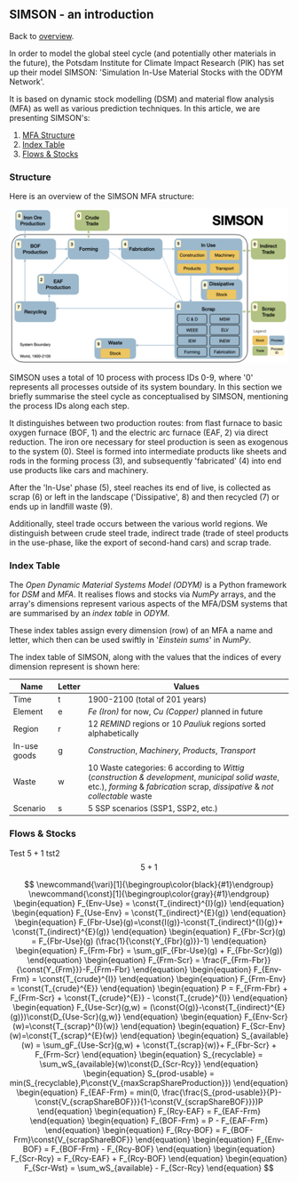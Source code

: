## SIMSON - an introduction

Back to [overview](../README.md).

In order to model the global steel cycle (and potentially other materials in the future),
the Potsdam Institute for Climate Impact Research (PIK) has set up their model SIMSON: 'Simulation 
In-Use Material Stocks with the ODYM Network'. 

It is based on dynamic stock modelling (DSM) and material flow analysis (MFA) as well as various prediction techniques.
In this article, we are presenting SIMSON's:

1. [MFA Structure](#structure)
2. [Index Table](#index-table)
3. [Flows & Stocks](#flows--stocks)

### Structure

Here is an overview of the SIMSON MFA structure:

![Structure of SIMSON](simson_fin_structure.png)

SIMSON uses a total of 10 process with process IDs 0-9, 
where '0' represents all processes outside of its system boundary. 
In this section we briefly summarise the steel cycle as conceptualised by SIMSON, 
mentioning the process IDs along each step.

It distinguishes between two production routes: from flast furnace to basic
oxygen furnace (BOF, 1) and the electric arc furnace (EAF, 2) via direct reduction. The iron ore necessary 
for steel production is seen as exogenous to the system (0). Steel is formed into intermediate products
like sheets and rods in the forming process (3), and subsequently 'fabricated' (4) into end use products
like cars and machinery. 

After the 'In-Use' phase (5), steel reaches its end of live, 
is collected as scrap (6) or left in the landscape ('Dissipative', 8) and then recycled (7)
or ends up in landfill waste (9).

Additionally, steel trade occurs between the various world regions. We distinguish between crude steel trade,
indirect trade (trade of steel products in the use-phase, like the export of second-hand cars) and scrap trade.

### Index Table

The *Open Dynamic Material Systems Model (ODYM)* is a Python framework for
*DSM* and *MFA*. It realises flows and stocks via *NumPy* arrays, and the array's dimensions represent
various aspects of the MFA/DSM systems that are summarised by an *index table* in *ODYM*. 

These index tables assign every dimension (row) of an MFA a name and letter, which then can be used swiftly in 
'*Einstein sums*' in *NumPy*. 

The index table of SIMSON, along with the values that the indices of every dimension 
represent is shown here:

| Name   | Letter | Values                                                                                                                                                                               |
|--------| --- |--------------------------------------------------------------------------------------------------------------------------------------------------------------------------------------|
| Time | t | 1900-2100 (total of 201 years)                                                                                                                                                       |
| Element | e | *Fe (Iron)* for now, *Cu (Copper)* planned in future                                                                                                                                 |
| Region | r | 12 *REMIND* regions or 10 *Pauliuk* regions sorted alphabetically                                                                                                                    |
| In-use goods | g | *Construction*, *Machinery*, *Products*, *Transport*                                                                                                                                 |
| Waste | w | 10 Waste categories: 6 according to *Wittig* (*construction & development*, *municipal solid waste*, etc.), *forming* & *fabrication* scrap, *dissipative* & *not collectable* waste |
| Scenario | s | 5 SSP scenarios (SSP1, SSP2, etc.)                                                                                                                                                   |


### Flows & Stocks

Test $5+1$
tst2 $$5+1$$


$$
\newcommand{\vari}[1]{\begingroup\color{black}{#1}\endgroup}
\newcommand{\const}[1]{\begingroup\color{gray}{#1}\endgroup}
\begin{equation}
    F_{Env-Use} = \const{T_{indirect}^{I}(g)}
\end{equation}
\begin{equation}
    F_{Use-Env} = \const{T_{indirect}^{E}(g)}
\end{equation}
\begin{equation}
    F_{Fbr-Use}(g)=\const{I(g)}-\const{T_{indirect}^{I}(g)}+ \const{T_{indirect}^{E}(g)}
\end{equation}
\begin{equation}
    F_{Fbr-Scr}(g) = F_{Fbr-Use}(g) (\frac{1}{\const{Y_{Fbr}(g)}}-1)
\end{equation}
\begin{equation}
    F_{Frm-Fbr} = \sum_g(F_{Fbr-Use}(g) + F_{Fbr-Scr}(g))
\end{equation}
\begin{equation}
    F_{Frm-Scr} = \frac{F_{Frm-Fbr}}{\const{Y_{Frm}}}-F_{Frm-Fbr}
\end{equation}
\begin{equation}
    F_{Env-Frm} = \const{T_{crude}^{I}}
\end{equation}
\begin{equation}
    F_{Frm-Env} = \const{T_{crude}^{E}}
\end{equation}
\begin{equation}
    P = F_{Frm-Fbr} + F_{Frm-Scr} + \const{T_{crude}^{E}} - \const{T_{crude}^{I}}
\end{equation}
\begin{equation}
    F_{Use-Scr}(g,w) = (\const{O(g)}-\const{T_{indirect}^{E}(g)})\const{D_{Use-Scr}(g,w)}
\end{equation}
\begin{equation}
    F_{Env-Scr}(w)=\const{T_{scrap}^{I}(w)}
\end{equation}
\begin{equation}
    F_{Scr-Env}(w)=\const{T_{scrap}^{E}(w)}
\end{equation}
\begin{equation}
    S_{available}(w) = \sum_gF_{Use-Scr}(g,w) + \const{T_{scrap}(w)}+ F_{Fbr-Scr} + F_{Frm-Scr}
\end{equation}
\begin{equation}
    S_{recyclable} = \sum_wS_{available}(w)\const{D_{Scr-Rcy}}
\end{equation}
\begin{equation}
    S_{prod-usable} = min(S_{recyclable},P\const{V_{maxScrapShareProduction}})
\end{equation}
\begin{equation}
    F_{EAF-Frm} = min(0, \frac{\frac{S_{prod-usable}}{P}-\const{V_{scrapShareBOF}}}{1-\const{V_{scrapShareBOF}}})P
\end{equation}
\begin{equation}
    F_{Rcy-EAF} = F_{EAF-Frm}
\end{equation}
\begin{equation}
    F_{BOF-Frm} = P - F_{EAF-Frm}
\end{equation}
\begin{equation}
    F_{Rcy-BOF} = F_{BOF-Frm}\const{V_{scrapShareBOF}}
\end{equation}
\begin{equation}
    F_{Env-BOF} = F_{BOF-Frm} - F_{Rcy-BOF}
\end{equation}
\begin{equation}
    F_{Scr-Rcy} = F_{Rcy-EAF} + F_{Rcy-BOF}
\end{equation}
\begin{equation}
    F_{Scr-Wst} = \sum_wS_{available} - F_{Scr-Rcy}
\end{equation}
$$